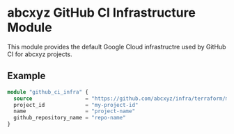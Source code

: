 # abcxyz GitHub CI Infrastructure Module

This module provides the default Google Cloud infrastructre used by GitHub CI for abcxyz projects.

## Example

```terraform
module "github_ci_infra" {
  source                 = "https://github.com/abcxyz/infra/terraform/modules/github_ci_infra"
  project_id             = "my-project-id"
  name                   = "project-name"
  github_repository_name = "repo-name"
}
```

